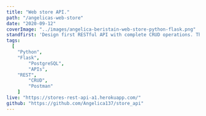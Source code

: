 ```yaml
---
title: "Web store API."
path: "/angelicas-web-store"
date: "2020-09-12"
coverImage: "../images/angelica-beristain-web-store-python-flask.png"
standfirst: 'Design first RESTful API with complete CRUD operations. The API is live, but you will need a client such as Postman to interact with its live version.'
tags:
  [
    "Python",
    "Flask",
		"PostgreSQL",
		"APIs",
    "REST",
		"CRUD",
		"Postman"
	]
live: "https://stores-rest-api-a1.herokuapp.com/"
github: "https://github.com/Angelica137/store_api"
---
```

